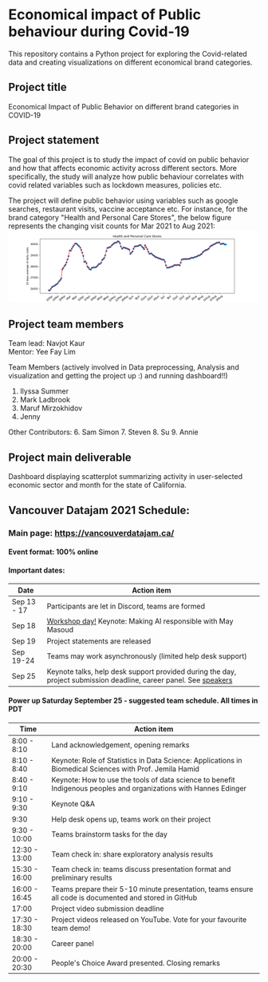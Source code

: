 # Economical impact of Public behaviour during Covid-19 

This repository contains a Python project for exploring the Covid-related data and creating visualizations on different economical brand categories.

## Project title
Economical Impact of Public Behavior on different brand categories in COVID-19

## Project statement
The goal of this project is to study the impact of covid on public behavior and how that affects economic activity across different sectors. More specifically, the study will analyze how public behaviour correlates with covid related variables such as lockdown measures, policies etc.

The project will define public behavior using variables such as google searches, restaurant visits, vaccine acceptance etc. 
For instance, for the brand category "Health and Personal Care Stores", the below figure represents the changing visit counts for Mar 2021 to Aug 2021:
![alt text](https://github.com/inavjotkaur/Economical-Impact-of-Covid-19/blob/main/data/Health%20and%20Personal%20Care%20Stores.png)

## Project team members
Team lead: Navjot Kaur  
Mentor: Yee Fay Lim 
    
Team Members (actively involved in Data preprocessing, Analysis and visualization and getting the project up :) and running dashboard!!)
1. Ilyssa Summer
2. Mark Ladbrook
3. Maruf Mirzokhidov
4. Jenny

Other Contributors:
6. Sam Simon
7. Steven
8. Su
9. Annie

## Project main deliverable
Dashboard displaying scatterplot summarizing activity in user-selected economic sector and month for the state of California.

## Vancouver Datajam 2021 Schedule:

### Main page: https://vancouverdatajam.ca/
#### Event format: 100% online

#### Important dates: 

|Date | Action item |
| - | - |
|Sep 13 - 17 |Participants are let in Discord, teams are formed|
|Sep 18 |[Workshop day!](https://www.vancouverdatajam.ca/workshops) Keynote: Making AI responsible with May Masoud|
|Sep 19 |Project statements are released|
|Sep 19-24 |Teams may work asynchronously (limited help desk support)|
|Sep 25 |Keynote talks, help desk support provided during the day, project submission deadline, career panel. See [speakers](https://www.vancouverdatajam.ca/speakers)|

#### Power up Saturday September 25 - suggested team schedule. All times in PDT

|Time| Action item|
| - | - |
|8:00 - 8:10| Land acknowledgement, opening remarks |
|8:10 - 8:40| Keynote: Role of Statistics in Data Science: Applications in Biomedical Sciences with Prof. Jemila Hamid | 
|8:40 - 9:10| Keynote: How to use the tools of data science to benefit Indigenous peoples and organizations  with Hannes Edinger |
|9:10 -  9:30| Keynote Q&A |
|9:30 | Help desk opens up, teams work on their project |
|9:30 - 10:00| Teams brainstorm tasks for the day|
|12:30 - 13:00| Team check in: share exploratory analysis results |
|15:30 - 16:00| Team check in: teams discuss presentation format and preliminary results|
|16:00 - 16:45| Teams prepare their 5-10 minute presentation, teams ensure all code is documented and stored in GitHub|
|17:00| Project video submission deadline|
|17:30 - 18:30| Project videos released on YouTube. Vote for your favourite team demo!| 
|18:30 - 20:00 | Career panel|
|20:00 - 20:30 | People's Choice Award presented. Closing remarks|

